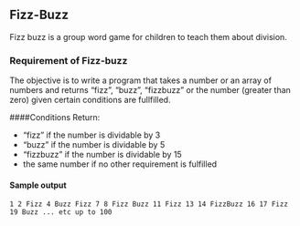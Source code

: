 ## Fizz-Buzz

Fizz buzz is a group word game for children to teach them about division.

### Requirement of Fizz-buzz
The objective is to write a program that takes a number or an array of numbers and returns “fizz”, “buzz”, “fizzbuzz” or the number (greater than zero) given certain conditions are fullfilled.

####Conditions
Return: 
* “fizz” if the number is dividable by 3
* “buzz” if the number is dividable by 5
* “fizzbuzz” if the number is dividable by 15
* the same number if no other requirement is fulfilled

#### Sample output

```
1 2 Fizz 4 Buzz Fizz 7 8 Fizz Buzz 11 Fizz 13 14 FizzBuzz 16 17 Fizz 19 Buzz ... etc up to 100 
```

